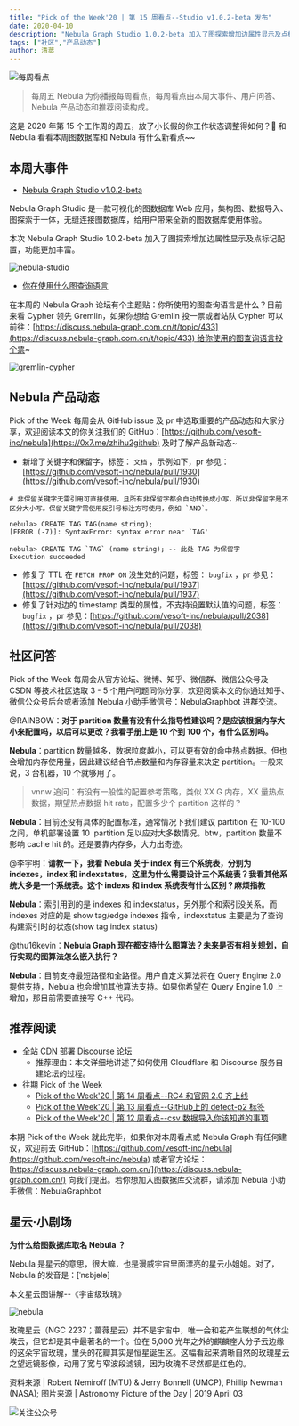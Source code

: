 ```yaml
---
title: "Pick of the Week'20 | 第 15 周看点--Studio v1.0.2-beta 发布"
date: 2020-04-10
description: "Nebula Graph Studio 1.0.2-beta 加入了图探索增加边属性显示及点标记配置，功能更丰富，此外，社区小伙伴对 partition 数量和使用的图查询语言有自己的小看法。"
tags: ["社区","产品动态"]
author: 清蒸
---
```


![每周看点](https://www-cdn.nebula-graph.com.cn/nebula-blog/PotW.png)

> 每周五 Nebula 为你播报每周看点，每周看点由本周大事件、用户问答、Nebula 产品动态和推荐阅读构成。

这是 2020 年第 15 个工作周的周五，放了小长假的你工作状态调整得如何？🌝 和 Nebula 看看本周图数据库和 Nebula 有什么新看点~~

## 本周大事件

- [Nebula Graph Studio v1.0.2-beta](https://github.com/vesoft-inc/nebula-web-docker)

Nebula Graph Studio 是一款可视化的图数据库 Web 应用，集构图、数据导入、图探索于一体，无缝连接图数据库，给用户带来全新的图数据库使用体验。

本次 Nebula Graph Studio 1.0.2-beta 加入了图探索增加边属性显示及点标记配置，功能更加丰富。

![nebula-studio](https://www-cdn.nebula-graph.com.cn/nebula-blog/PotW201501.png)

- [你在使用什么图查询语言](https://discuss.nebula-graph.com.cn/t/topic/433)

在本周的 Nebula Graph 论坛有个主题贴：你所使用的图查询语言是什么？目前来看 Cypher 领先 Gremlin，如果你想给 Gremlin 投一票或者站队 Cypher 可以前往：[https://discuss.nebula-graph.com.cn/t/topic/433](https://discuss.nebula-graph.com.cn/t/topic/433) 给你使用的图查询语言投个票~

![gremlin-cypher](https://www-cdn.nebula-graph.com.cn/nebula-blog/PotW201502.png)

## Nebula 产品动态

Pick of the Week 每周会从 GitHub issue 及 pr 中选取重要的产品动态和大家分享，欢迎阅读本文的你关注我们的 GitHub：[https://github.com/vesoft-inc/nebula](https://0x7.me/zhihu2github) 及时了解产品新动态~

- 新增了关键字和保留字，标签： `文档` ，示例如下，pr 参见：[https://github.com/vesoft-inc/nebula/pull/1930](https://github.com/vesoft-inc/nebula/pull/1930)

```
# 非保留关键字无需引用可直接使用，且所有非保留字都会自动转换成小写，所以非保留字是不区分大小写。保留关键字需使用反引号标注方可使用，例如 `AND`。

nebula> CREATE TAG TAG(name string);
[ERROR (-7)]: SyntaxError: syntax error near `TAG'

nebula> CREATE TAG `TAG` (name string); -- 此处 TAG 为保留字
Execution succeeded
```

- 修复了 TTL 在 `FETCH PROP ON` 没生效的问题，标签： `bugfix` ，pr 参见：[https://github.com/vesoft-inc/nebula/pull/1937](https://github.com/vesoft-inc/nebula/pull/1937)
- 修复了针对边的 timestamp 类型的属性，不支持设置默认值的问题，标签： `bugfix` ，pr 参见：[https://github.com/vesoft-inc/nebula/pull/2038](https://github.com/vesoft-inc/nebula/pull/2038)

## 社区问答

Pick of the Week 每周会从官方论坛、微博、知乎、微信群、微信公众号及 CSDN 等技术社区选取 3 - 5 个用户问题同你分享，欢迎阅读本文的你通过知乎、微信公众号后台或者添加 Nebula 小助手微信号：NebulaGraphbot 进群交流。

@RAINBOW：**对于 partition 数量有没有什么指导性建议吗？是应该根据内存大小来配置吗，以后可以更改？我看手册上是 10 个到 100 个，有什么区别吗。**

**Nebula**：partition 数量越多，数据粒度越小，可以更有效的命中热点数据。但也会增加内存使用量，因此建议结合节点数量和内存容量来决定 partition。一般来说，3 台机器，10 个就够用了。

> vnnw 追问：有没有一般性的配置参考策略，类似 XX G 内存，XX 量热点数据，期望热点数据 hit rate，配置多少个 partition 这样的？

**Nebula**：目前还没有具体的配置标准，通常情况下我们建议 partition 在 10-100 之间，单机部署设置 10  partition 足以应对大多数情况。btw，partition 数量不影响 cache hit 的。还是要靠内存多，大力出奇迹。<br />

@李宇明：**请教一下，我看 Nebula 关于 index 有三个系统表，分别为 indexes，index 和 indexstatus，这里为什么需要设计三个系统表？我看其他系统大多是一个系统表。这个 indexs 和 index 系统表有什么区别？麻烦指教**<br />

**Nebula**：索引用到的是 indexes 和 indexstatus，另外那个和索引没关系。而 indexes 对应的是 show tag/edge indexes 指令，indexstatus 主要是为了查询构建索引时的状态(show tag index status)<br />

@thu16kevin：**Nebula Graph 现在都支持什么图算法？未来是否有相关规划，自行实现的图算法怎么嵌入执行？**

**Nebula**：目前支持最短路径和全路径。用户自定义算法将在 Query Engine 2.0 提供支持，Nebula 也会增加其他算法支持。如果你希望在 Query Engine 1.0 上增加，那目前需要直接写 C++ 代码。

## 推荐阅读

- [全站 CDN 部署 Discourse 论坛](https://nebula-graph.io/cn/posts/self-host-discourse-forum-with-global-cdn/)
  - 推荐理由：本文详细地讲述了如何使用 Cloudflare 和 Discourse 服务自建论坛的过程。
- 往期 Pick of the Week
  - [Pick of the Week'20 | 第 14 周看点--RC4 和官网 2.0 齐上线](https://nebula-graph.io/cn/posts/nebula-graph-weekly-pickup-2020-04-03/)
  - [Pick of the Week'20 | 第 13 周看点--GitHub上的 defect-p2 标签](https://nebula-graph.io/cn/posts/nebula-graph-weekly-pickup-2020-03-27/)
  - [Pick of the Week'20 | 第 12 周看点--csv 数据导入你该知道的事项](https://nebula-graph.io/cn/posts/nebula-graph-weekly-pickup-2020-03-20/)

本期 Pick of the Week 就此完毕，如果你对本周看点或 Nebula Graph 有任何建议，欢迎前去 GitHub：[https://github.com/vesoft-inc/nebula](https://github.com/vesoft-inc/nebula) 或者官方论坛：[https://discuss.nebula-graph.com.cn/](https://discuss.nebula-graph.com.cn/) 向我们提出。若你想加入图数据库交流群，请添加 Nebula 小助手微信：NebulaGraphbot 

## 星云·小剧场

**为什么给图数据库取名 Nebula ？**

Nebula 是星云的意思，很大嘛，也是漫威宇宙里面漂亮的星云小姐姐。对了，Nebula 的发音是：[ˈnɛbjələ]

本文星云图讲解--《宇宙级玫瑰》

![nebula](https://www-cdn.nebula-graph.com.cn/nebula-blog/PotW2015Nebula.png)


玫瑰星云（NGC 2237；蔷薇星云）并不是宇宙中，唯一会和花产生联想的气体尘埃云，但它却是其中最著名的一个。位在 5,000 光年之外的麒麟座大分子云边缘的这朵宇宙玫瑰，里头的花瓣其实是恒星诞生区。这幅看起来清晰自然的玫瑰星云之望远镜影像，动用了宽与窄波段滤镜，因为玫瑰不尽然都是红色的。

资料来源 | Robert Nemiroff (MTU) & Jerry Bonnell (UMCP), Phillip Newman (NASA);
图片来源 | Astronomy Picture of the Day | 2019 April 03


![关注公众号](https://www-cdn.nebula-graph.com.cn/nebula-blog/WeChatOffical.png)
